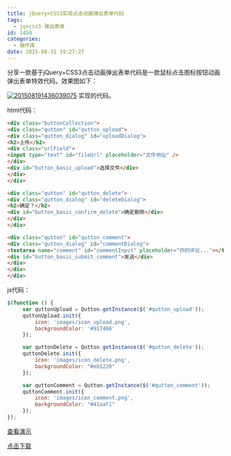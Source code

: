 ```yaml
---
title: jQuery+CSS3实现点击动画弹出表单代码
tags:
  - jq+css3 弹出表单
id: 1459
categories:
  - 插件库
date: 2015-08-31 19:27:27
---
```


分享一款基于jQuery+CSS3点击动画弹出表单代码是一款鼠标点击图标按钮动画弹出表单特效代码。效果图如下：

[![201508191436039075](http://www.npm8.com/wp-content/uploads/2015/08/201508191436039075-650x377.jpg)](http://www.npm8.com/wp-content/uploads/2015/08/201508191436039075.jpg)
实现的代码。

html代码：
```html
<div class="buttonCollection">
<div class="qutton" id="qutton_upload">
<div class="qutton_dialog" id="uploadDialog">
<h2>上传</h2>
<div class="urlField">
<input type="text" id="fileUrl" placeholder="文件地址" />
</div>
<div id="button_basic_upload">选择文件</div>
</div>
</div>

<div class="qutton" id="qutton_delete">
<div class="qutton_dialog" id="deleteDialog">
<h2>确定？</h2>
<div id="button_basic_confirm_delete">确定删除</div>
</div>
</div>

<div class="qutton" id="qutton_comment">
<div class="qutton_dialog" id="commentDialog">
<textarea name="comment" id="commentInput" placeholder="你的评论..."></textarea>
<div id="button_basic_submit_comment">发送</div>
</div>
</div>
</div>
```
js代码：
```javascript
$(function () {
     var quttonUpload = Qutton.getInstance($('#qutton_upload'));
     quttonUpload.init({
         icon: 'images/icon_upload.png',
         backgroundColor: '#917466'
     });

     var quttonDelete = Qutton.getInstance($('#qutton_delete'));
     quttonDelete.init({
         icon: 'images/icon_delete.png',
         backgroundColor: "#eb1220"
     });

     var quttonComment = Qutton.getInstance($('#qutton_comment'));
     quttonComment.init({
         icon: 'images/icon_comment.png',
         backgroundColor: "#41aaf1"
     });
});
```
[查看演示](http://demo.grycheng.com/case/jqCss3Animate/)

[点击下载](http://www.npm8.com/wp-content/uploads/2015/08/jqCss3Animate.zip)
